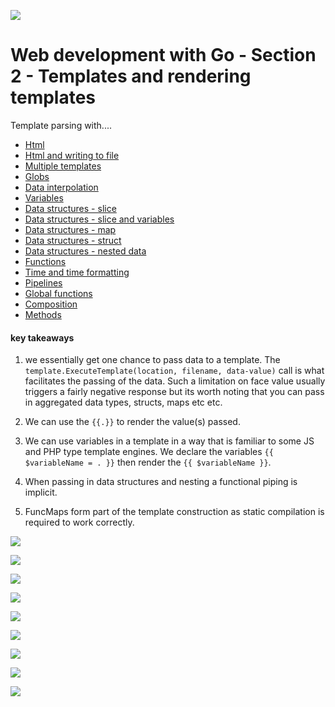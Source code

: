 ![](/assets/gologo.png)

# Web development with Go - Section 2 - Templates and rendering templates

Template parsing with....

- [Html](/web/src/goWebMcLeod/S2-templates/01-parsingHtml)
- [Html and writing to file](/web/src/goWebMcLeod/S2-templates/02-parsing-writingHtml)
- [Multiple templates](/web/src/goWebMcLeod/S2-templates/03-parsing-multiple-templates)
- [Globs](/web/src/goWebMcLeod/S2-templates/04-parsing-globs)
- [Data interpolation](/web/src/goWebMcLeod/S2-templates/05-with-data)
- [Variables](/web/src/goWebMcLeod/S2-templates/06-with-variables)
- [Data structures - slice](/web/src/goWebMcLeod/S2-templates/07-with-slice)
- [Data structures - slice and variables](/web/src/goWebMcLeod/S2-templates/08-with-slice-and_variables)
- [Data structures - map](/web/src/goWebMcLeod/S2-templates/09-with-map)
- [Data structures - struct](/web/src/goWebMcLeod/S2-templates/10-with-struct)
- [Data structures - nested data](/web/src/goWebMcLeod/S2-templates/11-nested-data)
- [Functions](/web/src/goWebMcLeod/S2-templates/12-with-functions)
- [Time and time formatting](/web/src/goWebMcLeod/S2-templates/13-time-formatting)
- [Pipelines](/web/src/goWebMcLeod/S2-templates/14-pipelines)
- [Global functions](/web/src/goWebMcLeod/S2-templates/15-global-functions)
- [Composition](/web/src/goWebMcLeod/S2-templates/16-with-composition)
- [Methods](/web/src/goWebMcLeod/S2-templates/16-with-methods)

#### key takeaways

1. we essentially get one chance to pass data to a template. The `template.ExecuteTemplate(location, filename, data-value)` call is what facilitates the passing of the data. Such a limitation on face value usually triggers a fairly negative response but its worth noting that you can pass in aggregated data types, structs, maps etc etc.

2. We can use the `{{.}}` to render the value(s) passed.

3. We can use variables in a template in a way that is familiar to some JS and PHP type template engines. We declare the variables `{{ $variableName = . }}` then render the `{{ $variableName }}`.

4. When passing in data structures and nesting a functional piping is implicit.

5. FuncMaps form part of the template construction as static compilation is required to work correctly.

![](/assets/web/goWebMcLeod/S2/02-01-tpl.png)

![](/assets/web/goWebMcLeod/S2/02-02-more-tpl.png)

![](/assets/web/goWebMcLeod/S2/02-03-multiple-templates.png)

![](/assets/web/goWebMcLeod/S2/02-04-globs.png)

![](/assets/web/goWebMcLeod/S2/02-05-with-data.png)

![](/assets/web/goWebMcLeod/S2/02-09-maps.png)

![](/assets/web/goWebMcLeod/S2/02-14-pipelines.png)

![](/assets/web/goWebMcLeod/S2/02-15-functions.png)

![](/assets/web/goWebMcLeod/S2/02-17-methods.png)
